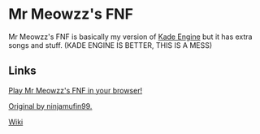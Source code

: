 # Mr Meowzz's FNF

Mr Meowzz's FNF is basically my version of <a href="https://github.com/KadeDev/Kade-Engine">Kade Engine</a> but it has extra songs and stuff. (KADE ENGINE IS BETTER, THIS IS A MESS)

## Links

<a href="https://mrmeowzz.github.io/Funkin-MrMeowzz/web">Play Mr Meowzz's FNF in your browser!</a>

<a href="https://github.com/ninjamuffin99/Funkin">Original by ninjamufin99.</a>

<a href="../../wiki">Wiki</a>
